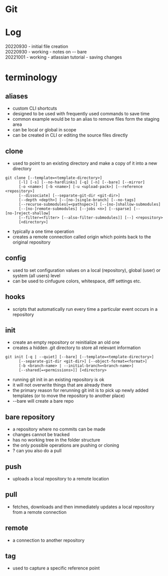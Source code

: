 # Git

# Log
20220930 - initial file creation  
20220930 - working - notes on -- bare  
20221001 - working - atlassian tutorial - saving changes

# terminology

## aliases
- custom CLI shortcuts
- designed to be used with frequently used commands to save time
- common example would be to an alias to remove files form the staging area
- can be local or global in scope
- can be created in CLI or editing the source files directly

## clone
- used to point to an existing directory and make a copy of it into a new directory
```
git clone [--template=<template-directory>]
	  [-l] [-s] [--no-hardlinks] [-q] [-n] [--bare] [--mirror]
	  [-o <name>] [-b <name>] [-u <upload-pack>] [--reference <repository>]
	  [--dissociate] [--separate-git-dir <git-dir>]
	  [--depth <depth>] [--[no-]single-branch] [--no-tags]
	  [--recurse-submodules[=<pathspec>]] [--[no-]shallow-submodules]
	  [--[no-]remote-submodules] [--jobs <n>] [--sparse] [--[no-]reject-shallow]
	  [--filter=<filter> [--also-filter-submodules]] [--] <repository>
	  [<directory>]
```
- typically a one time operation
- creates a remote connection called origin which points back to the original repository

## config
- used to set configuration values on a local (repository), global (user) or system (all users) level
- can be used to cinfugure colors, whitespace, diff settings etc.

## hooks
- scripts that automatically run every time a particular event occurs in a repository

## init
- create an empty repository or reinitialize an old one
- creates a hidden .git directory to store all relevant information
```
git init [-q | --quiet] [--bare] [--template=<template-directory>]
	  [--separate-git-dir <git-dir>] [--object-format=<format>]
	  [-b <branch-name> | --initial-branch=<branch-name>]
	  [--shared[=<permissions>]] [<directory>
```	
- running git init in an existing repository is ok
- it will not overwrite things that are already there
- the primary reason for rerunning git init is to pick up newly added templates (or to move the repository to another place)
- --bare will create a bare repo

## bare repository
- a repository where no commits can be made
- changes cannot be tracked
- has no working tree in the folder structure
- the only possible operations are pushing or cloning
- ? can you also do a pull

## push
- uploads a local repository to a remote location

## pull
- fetches, downloads and then immediately updates a local repository from a remote connection

## remote
- a connection to another repository

## tag
- used to capture a specific reference point
